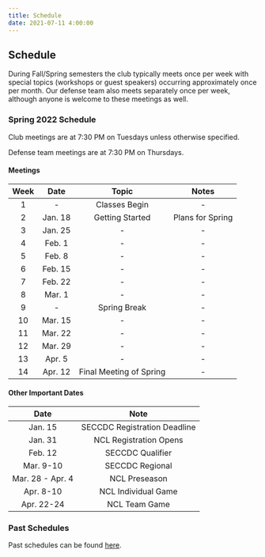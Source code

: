 ```yaml
---
title: Schedule
date: 2021-07-11 4:00:00
---
```


## Schedule

During Fall/Spring semesters the club typically meets once per week with special topics (workshops or guest speakers) occurring approximately once per month. Our defense team also meets separately once per week, although anyone is welcome to these meetings as well.

### Spring 2022 Schedule

Club meetings are at 7:30 PM on Tuesdays unless otherwise specified.

Defense team meetings are at 7:30 PM on Thursdays.

#### Meetings

Week | Date | Topic | Notes
:-:| :-----: | :-------------: | :---:
 1 | - | Classes Begin | -
 2 | Jan. 18 | Getting Started | Plans for Spring
 3 | Jan. 25 | - | -
 4 | Feb. 1  | - | -
 5 | Feb. 8  | - | -
 6 | Feb. 15 | - | -
 7 | Feb. 22 | - | -
 8 | Mar. 1  | - | -
 9 | - | Spring Break | -
10 | Mar. 15 | - | -
11 | Mar. 22 | - | -
12 | Mar. 29 | - | -
13 | Apr. 5  | - | -
14 | Apr. 12 | Final Meeting of Spring | -

#### Other Important Dates

Date | Note
:-----: | :-----:
Jan. 15 | SECCDC Registration Deadline
Jan. 31 | NCL Registration Opens
Feb. 12 | SECCDC Qualifier
Mar. 9-10 | SECCDC Regional
Mar. 28 - Apr. 4 | NCL Preseason
Apr. 8-10 | NCL Individual Game
Apr. 22-24 | NCL Team Game

### Past Schedules

Past schedules can be found [here](/schedule/archive.html). 
